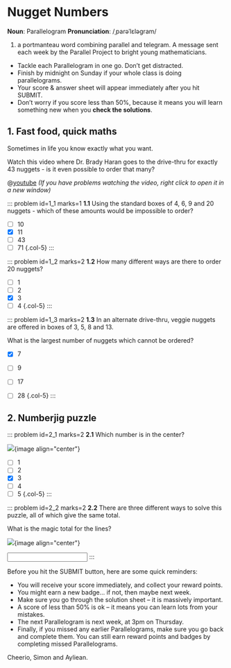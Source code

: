 # Nugget Numbers

<div class="dictionary">

__Noun__: Parallelogram
__Pronunciation__: /ˌparəˈlɛləɡram/

1. a portmanteau word combining parallel and telegram. A message sent each
week by the Parallel Project to bright young mathematicians.

</div>

*	Tackle each Parallelogram in one go. Don’t get distracted.
*	Finish by midnight on Sunday if your whole class is doing parallelograms.
*	Your score & answer sheet will appear immediately after you hit SUBMIT.
*	Don’t worry if you score less than 50%, because it means you will learn something new when you __check the solutions__.


## 1. Fast food, quick maths

Sometimes in life you know exactly what you want.  

Watch this video where Dr. Brady Haran goes to the drive-thru for exactly 43 nuggets - is it even possible to order that many?

@[youtube](vNTSugyS038?rel=0) _(If you have problems watching the video, right click to open it in a new window)_

::: problem id=1_1 marks=1
__1.1__ Using the standard boxes of 4, 6, 9 and 20 nuggets - which of these amounts would be impossible to order?

* [ ] 10
* [x] 11
* [ ] 43
* [ ] 71
{.col-5}
:::

::: problem id=1_2 marks=2
__1.2__ How many different ways are there to order 20 nuggets?

* [ ] 1
* [ ] 2
* [x] 3
* [ ] 4
{.col-5}
:::

::: problem id=1_3 marks=2
__1.3__ In an alternate drive-thru, veggie nuggets are offered in boxes of 3, 5, 8 and 13.  

What is the largest number of nuggets which cannot be ordered?

* [x] 7
* [ ] 9
* [ ] 17
* [ ] 28
{.col-5}
:::


## 2. Numberjig puzzle

::: problem id=2_1 marks=2
__2.1__ Which number is in the center?  

![](/resources/6-23-nugget-numbers/2_1-numberjig1.png){image align="center"}

* [ ] 1
* [ ] 2
* [x] 3
* [ ] 4
* [ ] 5
{.col-5}
:::

::: problem id=2_2 marks=2
__2.2__ There are three different ways to solve this puzzle, all of which give the same total.  

What is the magic total for the lines?

![](/resources/6-23-nugget-numbers/2_2-numberjig2.png){image align="center"}

<input type="number" solution="12"/> 
:::


Before you hit the SUBMIT button, here are some quick reminders:

*	You will receive your score immediately, and collect your reward points.
*	You might earn a new badge... if not, then maybe next week.
*	Make sure you go through the solution sheet – it is massively important.
*	A score of less than 50% is ok – it means you can learn lots from your mistakes.
*	The next Parallelogram is next week, at 3pm on Thursday.
*	Finally, if you missed any earlier Parallelograms, make sure you go back and complete them. You can still earn reward points and badges by completing missed Parallelograms.

Cheerio,
Simon and Ayliean.